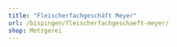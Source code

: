```yaml
---
title: "Fleischerfachgeschäft Meyer"
url: /bispingen/fleischerfachgeschaeft-meyer/
shop: Metzgerei
---
```

